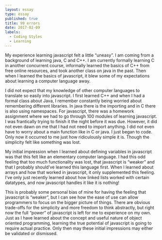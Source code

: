 ```yaml
---
layout: essay
type: essay
published: true
title: 99 errors
date: 2017-02-09
labels:
  - Coding Styles
  - Learning
---
```


My experience learning javascript felt a little “uneasy”. I am coming from a background of learning java, C and C++. I am currently formally learning C in another concurrent course, informally learned the basics of C++ from free online resources, and took another class on java in the past. Then when I learned the basics of javascript, it blew some of my expectations about learning a computer language away.

I did not expect that my knowledge of other computer languages to translate so easily into javascript. I first learned C++ and when I had a formal class about Java, I remember constantly being worried about remembering different libraries. In java there is the importing and in C there is also using namespaces. For javascript, there was a homework assignment where we had to go through 100 modules of learning javascript. I was frantically trying to finish it the night before it was due. However, it did not even dawn on me that I had not need to import anything. I did not even have to worry about a main function like in C or java. I just began to code. Only now it occurred to me just how ridiculously simple it is. Though the simplicity felt like something was lost.

My initial impression when I learned about defining variables in javascript was that this felt like an elementary computer language. I had this odd feeling that too much functionality was lost, that javascript is “weaker” and that I probably should’ve learned this language first. When I learned about arrays and how that worked in javascript, it only supplemented this feeling. I’ve only just recently learned about how linked lists worked with certain datatypes, and now javascript handles it like it is nothing! 

This is probably some personal bias of mine for having the feeling that javascript is “weaker”, but I can see how the ease of use can allow programmers to focus on the bigger picture of things. There are obvious trade-offs for the simplicity and more freedom to think abstractly, but right now the full “power” of javascript is left for me to experience on my own. Just as I have learned about the concept and useful nature of object oriented programming, learning the true potential of javascript is going to require actual practice. Only then may these initial impressions may either be validated or dismissed.
